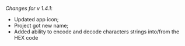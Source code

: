 _Changes for v 1.4.1_:
- Updated app icon;
- Project got new name;
- Added ability to encode and decode characters strings into/from the HEX code

